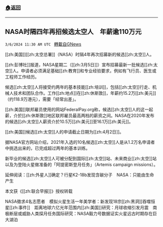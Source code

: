 ###  [:house:返回](README.md)
---


## NASA时隔四年再招候选太空人　年薪逾110万元
`3/6/2024 11:30 AM UTC ` [轉載自GNews](https://gnews.org/articles/2370470)

[[zh:美国]][[zh:太空总署]]（NASA）时隔4年再次招募新的候选[[zh:太空]]人。

[[zh:彭博社]]报道，NASA星期二（[[zh:3月5日]]）宣布招募最新一批候选[[zh:太空]]人。申请者必须满足基础[[zh:教育]]和专业经验要求，例如有飞行员、医生或工程师工作经历。

候选[[zh:太空]]人将接受约两年的基本技能[[zh:培训]]，包括[[zh:太空]]行走、机械人技术和团队合作。工作[[zh:地点]]在[[zh:休斯敦]]，年薪约15.2万[[zh:美元]]（约118.9万港元），需要「经常出差」。

[[zh:美国]]联邦雇员使用的网站FederalPay.org称，候选[[zh:太空]]人的这一起薪，介於[[zh:休斯敦]]地区联邦雇员最高两档的薪资之间。NASA在2020年发布的候选[[zh:太空]]人薪资介於10.5万[[zh:美元]]至16.1万[[zh:美元]]。

[[zh:美国]]候选[[zh:太空]]人的申请截止日期为[[zh:4月2日]]。

据NASA官方网站介绍，2021年入选的10名候选[[zh:太空]]人是从1.2万名申请者中挑选出来的，已完成超过两年的基本训练。

新毕业的候选[[zh:太空]]人可被分配到国际[[zh:太空]]站、未来商业[[zh:太空]]站以及为登陆火星做准备的「阿提密斯登月任务」（Artemis campaign missions）。

延伸阅读：[[zh:外星人]]确定？行星K2-18b发现含碳分子　NASA：只能由生命产生

本文获《[[zh:联合早报]]》授权转载

NASA徵求4名志愿者　模拟火星生活一年美学者：新发现18宗[[zh:黑洞]]吞噬恒星[[zh:事件]]　距离地球六亿光年范围内[[zh:美国]]研究：月球收缩引发月震　南极断层或威胁人类探月任务国际研究：NASA毅力号数据证实火星远古时期存在巨大湖泊
